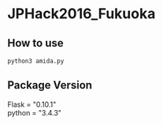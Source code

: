 # JPHack2016_Fukuoka
## How to use
`python3 amida.py`

## Package Version
Flask = "0.10.1"  
python = "3.4.3"
